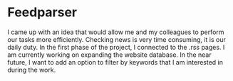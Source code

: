 # Feedparser

I came up with an idea that would allow me and my colleagues to perform our tasks more efficiently. Checking news is very time consuming, it is our daily duty.
In the first phase of the project, I connected to the .rss pages. I am currently working on expanding the website database.
In the near future, I want to add an option to filter by keywords that I am interested in during the work.
